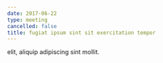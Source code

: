```yaml
---
date: 2017-06-22
type: meeting
cancelled: false
title: fugiat ipsum sint sit exercitation tempor
---
```

elit, aliquip adipiscing sint mollit.